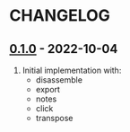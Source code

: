 # CHANGELOG

## [0.1.0](https://github.com/transcriptaze/midiasm/releases/tag/v0.1.0) - 2022-10-04

1. Initial implementation with:
   - disassemble
   - export
   - notes
   - click
   - transpose

